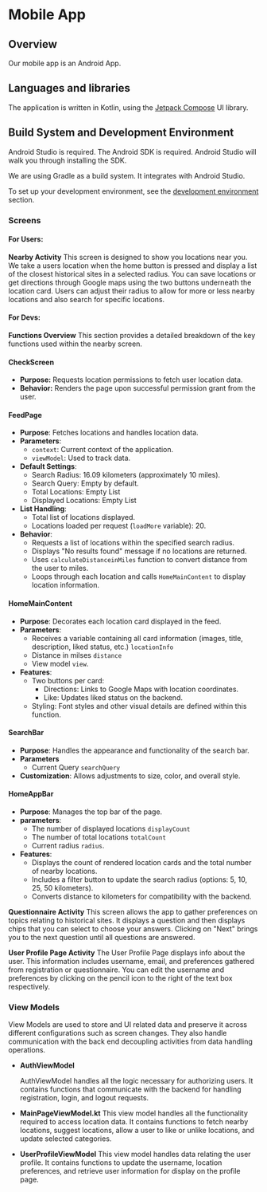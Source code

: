 # Mobile App

## Overview

Our mobile app is an Android App. 

## Languages and libraries

The application is written in Kotlin, using the [Jetpack Compose](https://developer.android.com/develop/ui/compose) UI library.


## Build System and Development Environment

Android Studio is required. The Android SDK is required. Android Studio will walk you through installing the SDK. 

We are using Gradle as a build system. It integrates with Android Studio.

To set up your development environment, see the [development environment](Development_Environment.md) section.

### Screens

#### **For Users:**

**Nearby Activity**
 This screen is designed to show you locations near you. We take a users location when the home button is pressed and display a list of the closest historical sites in a selected radius. You can save locations or get directions through Google maps using the two buttons underneath the location card. Users can adjust their radius to allow for more or less nearby locations and also search for specific locations.


#### **For Devs:**
**Functions Overview**
This section provides a detailed breakdown of the key functions used within the nearby screen.

#### CheckScreen

  - **Purpose:** Requests location permissions to fetch user location data.
  - **Behavior:** Renders the page upon successful permission grant from the user.

#### FeedPage

  - **Purpose**: Fetches locations and handles location data.
  - **Parameters**:
      - `context`: Current context of the application.
      - `viewModel`: Used to track data.
  - **Default Settings**:
      - Search Radius: 16.09 kilometers (approximately 10 miles).
      - Search Query: Empty by default.
      - Total Locations: Empty List
      - Displayed Locations: Empty List
  - **List Handling**:
      - Total list of locations displayed.
      - Locations loaded per request (`loadMore` variable): 20.
  - **Behavior**:
      - Requests a list of locations within the specified search radius.
      - Displays "No results found" message if no locations are returned.
      - Uses `calculateDistanceinMiles` function to convert distance from the user to miles.
      - Loops through each location and calls `HomeMainContent` to display location information.

#### HomeMainContent

  - **Purpose**: Decorates each location card displayed in the feed.
  - **Parameters**: 
      - Receives a variable containing all card information (images, title, description, liked status, etc.) `locationInfo`
      - Distance in milses `distance`
      - View model `view`.
  - **Features**:
      - Two buttons per card:
          - Directions: Links to Google Maps with location coordinates.
          - Like: Updates liked status on the backend.
      - Styling: Font styles and other visual details are defined within this function.

#### SearchBar

  - **Purpose**: Handles the appearance and functionality of the search bar.
  - **Parameters** 
      - Current Query `searchQuery`
  - **Customization**: Allows adjustments to size, color, and overall style.


#### HomeAppBar

  - **Purpose**: Manages the top bar of the page.
  - **parameters**: 
      - The number of displayed locations `displayCount`
      - The number of total locations `totalCount`
      -  Current radius `radius`.
  - **Features**:
      - Displays the count of rendered location cards and the total number of nearby locations.
      - Includes a filter button to update the search radius (options: 5, 10, 25, 50 kilometers).
      - Converts distance to kilometers for compatibility with the backend.

 

**Questionnaire Activity**
 This screen allows the app to gather preferences on topics relating to historical sites. It displays a question and then displays chips that you can select to choose your answers. Clicking on "Next" brings you to the next question until all questions are answered. 

**User Profile Page Activity**
 The User Profile Page displays info about the user. This information includes username, email, and preferences gathered from registration or questionnaire. You can edit the username and preferences by clicking on the pencil icon to the right of the text box respectively.


### View Models


View Models are used to store and UI related data and preserve it across different configurations such as screen changes. They also handle communication with the back end decoupling activities from data handling operations.


 - **AuthViewModel**
 

    AuthViewModel handles all the logic necessary for authorizing users. It contains functions that communicate with the backend for handling registration, login, and logout requests. 

 - **MainPageViewModel.kt**
    This view model handles all the functionality required to access location data. It contains functions to fetch nearby locations, suggest locations, allow a user to like or unlike locations, and update selected categories.

- **UserProfileViewModel**
    This view model handles data relating the user profile. It contains functions to update the username, location preferences, and retrieve user information for display on the profile page.




